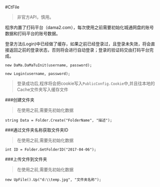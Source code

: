 #CtFile

>非官方API，慎用。

程序内置了打码平台（dama2.com），每次使用之前需要初始化城通网盘的账号数据和打码平台的账号数据。

登录方法(Login)中已经做了缓存，如果之前已经登录过，且登录未失效，将会直接返回之前的登录状态，否则将会进行自动登录；登录的验证码交由打码平台完成。

`new DaMa.DaMaTuInit(username, password);`

`new Login(username, password);`

>登录成功后,程序将会把cookie写入`PublicConfig.Cookie`中,并且往本地的Cache文件夹写入缓存文件

###创建文件夹
>在使用之前,需要先初始化数据

`string Data = Folder.Create("FolderName", "描述");`


###通过文件夹名称获取文件夹ID
>在使用之前,需要先初始化数据

`int ID = Folder.GetFolderID("2017-04-06");`


###上传文件到文件夹
>在使用之前,需要先初始化数据

`new UpFile().Up("d:\\temp.jpg", "文件夹名称");`